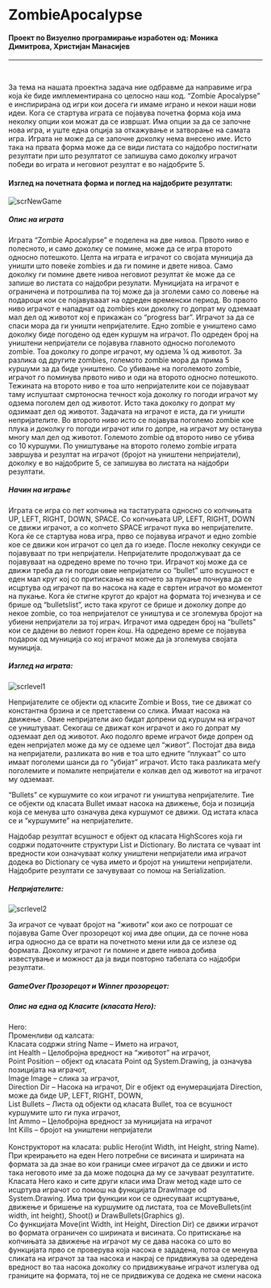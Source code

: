 # ZombieApocalypse
<h4>Проект по Визуелно програмирање изработен од: Моника Димитрова, Христијан Манасијев</h4>
<hr> 
<br>
<p>
За тема на нашата проектна задача ние одбравме да направиме игра која ќе биде имплементирана со целосно наш код. “Zombie Apocalypse” e инспириранa од игри кои досега ги имаме играно и некои наши нови идеи.  Кога се стартува играта се појавува почетна форма која има неколку опции кои можат да се извршат. Има опции за да се започне нова игра, и уште една опција за откажување и затвoрање на самата игра. Играта не може да се започне доколку нема внесено име. Исто така на првата форма може да се види листата со најдобро постигнати резултати при што резултатот се запишува само доколку играчот победи во играта и неговиот резултат е во најдобрите 5.
</p>
<h4>
Изглед на почетната форма и поглед на најдобрите резултати:
  
</h4>

![scrNewGame](https://user-images.githubusercontent.com/50083565/60402706-7069f200-9b93-11e9-8f06-785afdc25a05.png)

<h5>
  Опис на играта
  </h5>
 <p>
Играта “Zombie Apocalypse” е поделена на две нивоа. Првото ниво е полесното, и само доколку се помине, може да се игра второто односно потешкото. Целта на играта е играчот со својата муниција да уништи што повеќе zombies и да ги помине и двете нивоа. Само доколку ги помине двете нивоа неговиот резултат ќе може да се запише во листата со најдобри резулати. Муницијата на играчот е ограничена и потрошлива па тој може да ја зголеми само со ловење на подароци кои се појавувааат на одреден временски период. Во првото ниво играчот е нападнат од zombies кои доколку го допрат му одземаат мал дел од животот кој е прикажан со “progress bar”.  Играчот за да се спаси мора да ги уништи непријателите. Едно zombie е уништено само доколку биде погодено од еден куршум на играчот. По одреден број на уништени непријатели се појавува главното односно поголемото zombie. Тоа доколку го допре играчот, му одзема ¼ од животот. За разлика од другите zombies, големото zombie мора да прима 5 куршуми за да биде уништено. Со убивање на поголемото zombie, играчот го поминува првото ниво и оди на второто односно потешкото. Тежината на второто ниво е тоа што непријателите кои се појавуваат таму испуштаат смртоносна течност која доколку го погоди играчот му одзема поголем дел од животот. Исто така доколку го допрат му одзимаат дел од животот. Задачата на играчот е иста, да ги уништи непријателите. Во второто ниво исто се појавува поголемо zombie кое плука и доколку го погоди играчот или го допре, на играчот му останува многу мал дел од животот. Големото zombie од второто ниво се убива со 10 куршуми. По уништување на второто големо zombie играта завршува и резултат на играчот (бројот на уништени непријатели), доколку е во најдобрите 5, се запишува во листата на најдобри резултати.

  </p>
 <h5> Начин на играње</h5>
 <p>
Играта се игра со пет копчиња на тастатурата односно со копчињата UP, LEFT, RIGHT, DOWN, SPACE.  Со копчињата UP, LEFT, RIGHT, DOWN се движи играчот, а со копчето SPACE играчот пука во непријателите. 
Кога ќе се стартува нова игра, прво се појавува играчот и едно zombie кое се движи кон играчот со цел да го изеде. После неколку секунди се појавуваат по три непријатели. Непријателите продолжуваат да се појавуваат на одредено време по точно три. Играчот кој може да се движи треба да ги погоди овие непријатели со “bullet” што всушност е еден мал круг кој со притискање на копчето за пукање почнува да се исцртува од играчот па во насока на каде е свртен играчот во моментот на пукање.  Кога ќе стигне кругот до крајот на формата тој ичезнува и се брише од “bulletslist”, исто така кругот се брише и доколку допре до некое zombie, со тоа непријателот се уништува и се зголемува бројот на убиени непријатели за тој играч. Играчот има одреден број на “bullets” кои се дадени во левиот горен ќош. На одредено време се појавува подарок од муниција со кој играчот може да ја зголемува својата муниција.
  </p>
  <h5>
Изглед на играта:
</h5>

![scrlevel1](https://user-images.githubusercontent.com/50083565/60402658-ecb00580-9b92-11e9-8b30-111c8979c836.png)

<p>
Непријателите се објекти од класите Zombie и Boss, тие се движат со константна брзина и се претставени со слика. Имаат насока на движење . Овие непријатели ако бидат допрени од куршум на играчот се уништуваат. Секогаш се движат кон играчот и ако го допрат му одземаат дел од животот. Ако подолго време играчот биде допрен од еден непријател може да му се одземе цел “живот”.  Постојат два вида на непријатели, разликата во нив е тоа што едните “плукаат” со што имаат поголеми шанси да го “убијат” играчот. Исто така разликата меѓу поголемите и помалите непријатели е колкав дел од животот на играчот му одземаат.
  </p>
  <p>
“Bullets” се куршумите со кои играчот ги уништува непријателите. Тие се објекти од класата Bullet имаат насока на движење, боја и позиција која се менува што означува дека куршумот се движи. Од истата класа се и “куршумите” на непријателите.
</p>
<p>
Најдобар резултат всушност е објект од класата HighScores  која ги содржи податочните структури List и Dictionary. Во листата се чуваат int вредности кои означуваат колку уништени непријатели има играчот додека во Dictionary се чува името и бројот на уништени непријатели. Најдобрите резултати се зачувуваат со помош на Serialization. 
</p>
<h5>Непријателите:</h5>

![scrlevel2](https://user-images.githubusercontent.com/50083565/60402642-9e9b0200-9b92-11e9-962a-02c5f2e8e6b0.png)
<p>За играчот се чуваат бројот на “животи” кои ако се потрошат се појавува Game Over прозорецот кој има две опции, да се почне нова игра односно да се врати на почетното мени или да се излезе од формата. Доколку играчот ги помине и двете нивоа добива известување и можност да ја види повторно табелата со најдобри резултати.</p>
<h5>GameOver Прозорецот и Winner прозорецот:</h5>
<p>
<h5>Опис на една од Класите (класата Hero):</h5>

Hero:<br>
Променливи од калсата:<br>
Класата содржи string Name – Името на играчот, <br>
int Health – Целобројна вредност на “животот” на играчот,<br>
Point Position – објект од класата Point од System.Drawing, ја означува позицијата на играчот,<br>
Image Image – слика за играчот,<br>
Direction Dir – Насока на играчот, Dir  е објект од енумерацијата Direction, може да биде UP, LEFT, RIGHT, DOWN,<br>
List<Bullet> Bullets – Листа од објекти од класата Bullet, тоа се всушност куршумите што ги пука играчот,<br>
Int Ammo – Целобројна вредност за муницијата на играчот<br>
Int Kills – бројот на уништени непријатели<br><br>
Конструкторот на класата: public Hero(int Width, int Height, string Name).  При креирањето на еден Hero потребни се висината и ширината на формата за да знае во кои граници смее играчот да се движи и исто така неговото име за да може подоцна да му се зачуваат резултатите. Класата Hero како и сите други класи има Draw метод каде што се исцртува играчот со помош на функцијата DrawImage od System.Drawing. Има три функции кои се однесуваат исцртување,  движење и бришење на куршумите од листата, тоа се MoveBullets(int width, int height), Shoot() и DrawBullets(Graphics g).  
Со функцијата Move(int Width, int Height, Direction Dir) се движи играчот во формата ограничен со ширината и висината. Со притискање на копчињата за движење на играчот му се дава насока со што во функцијата прво се проверува која насока е зададена, потоа се менува сликата на играчот за таа насока и накрај се придвижува за одередена вредност во таа насока доколку со придвижување играчот излегува од границите на формата, тој не се придвижува се додека не смени насока

</p>

